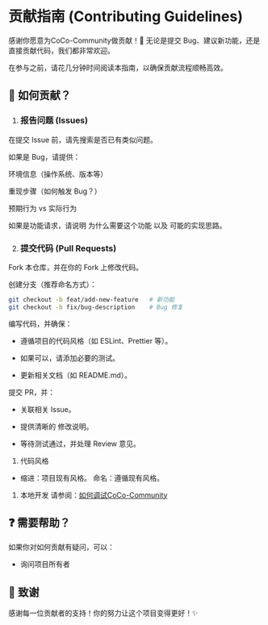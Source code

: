 # 贡献指南 (Contributing Guidelines)
感谢你愿意为CoCo-Community做贡献！🎉 无论是提交 Bug、建议新功能，还是直接贡献代码，我们都非常欢迎。

在参与之前，请花几分钟时间阅读本指南，以确保贡献流程顺畅高效。

## 📌 如何贡献？
1. ### 报告问题 (Issues)
在提交 Issue 前，请先搜索是否已有类似问题。

如果是 Bug，请提供：

环境信息（操作系统、版本等）

重现步骤（如何触发 Bug？）

预期行为 vs 实际行为

如果是功能请求，请说明 为什么需要这个功能 以及 可能的实现思路。

2. ### 提交代码 (Pull Requests)
Fork 本仓库，并在你的 Fork 上修改代码。

创建分支（推荐命名方式）：

```sh
git checkout -b feat/add-new-feature   # 新功能
git checkout -b fix/bug-description    # Bug 修复
```
编写代码，并确保：

* 遵循项目的代码风格（如 ESLint、Prettier 等）。

* 如果可以，请添加必要的测试。

* 更新相关文档（如 README.md）。

提交 PR，并：

* 关联相关 Issue。

* 提供清晰的 修改说明。

* 等待测试通过，并处理 Review 意见。

1. 代码风格
* 缩进：项目现有风格。
 命名：遵循现有风格。


1. 本地开发
请参阅：[如何调试CoCo-Community](https://github.com/zitzhen/CoCo-Community/wiki/%E8%B0%83%E8%AF%95CoCo%E2%80%90Community)
## ❓ 需要帮助？
如果你对如何贡献有疑问，可以：

* 询问项目所有者

## 🙏 致谢
感谢每一位贡献者的支持！你的努力让这个项目变得更好！✨

